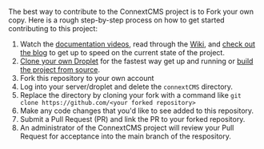 The best way to contribute to the ConnextCMS project is to Fork your own copy. Here is a rough step-by-step process on how to get started contributing to this project:
 1. Watch the [documentation videos](http://connextcms.com/page/videos), read through the [Wiki](https://github.com/skagitpublishing/ConnextCMS/wiki), and [check out the blog](http://connextcms.com/blog) to get up to speed on the current state of the project. 
 2. [Clone your own Droplet](http://connextcms.com/page/clone-your-own) for the fastest way get up and running or [build the project from source](http://connextcms.com/page/clone-your-own).
 3. Fork this repository to your own account
 4. Log into your server/droplet and delete the `connextCMS` directory.
 5. Replace the directory by cloning your fork with a command like `git clone https://github.com/<your forked repository>`
 6. Make any code changes that you'd like to see added to this repository.
 7. Submit a Pull Request (PR) and link the PR to your forked repository.
 8. An administrator of the ConnextCMS project will review your Pull Request for acceptance into the main branch of the respository.